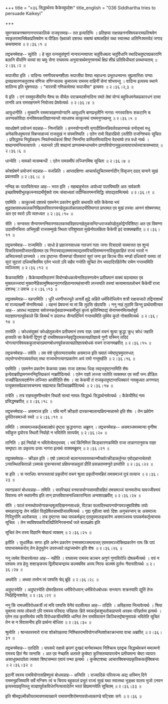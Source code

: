 +++
title = "०३६ सिद्धार्थस्य कैकेय्युपदेशः"
title_english = "036 Siddhartha tries to persuade Kaikeyi"

+++


सुमन्त्रवचनश्रवणानन्तरकालिकं राजवृत्तमाह-- तत इत्यादिभिः । प्रतिज्ञया
राक्षसहननविषयकरामप्रतिश्रवेण स्वकृतरामाभिषेकप्रतिश्रवेण च पीडितः
ऐक्ष्वाको दशरथः सबाष्पं बाष्पसहितं यथा स्यात्तथा अतिनिःश्वस्येदं जगाद
कथयामास  ॥  २।३६।१  ॥   

  

तद्वचनमेवाह-- सूतेति । हे सूत रत्नसुसंपूर्णा नानारत्नव्याप्ता
चतुर्विधबला चतुर्विधानि रथादिचतुष्टयप्रकाराणि बलानि वीर्याणि यस्यां सा
चमूः सेना राघवस्य अनुयात्रार्थमनुगमनार्थं क्षिप्रं शीघ्रं प्रतिविधीयतां
प्रस्थाप्यताम्  ॥  २।३६।२  ॥   

  

रूपाजीवा इति । वादिन्यः रमणीयवचनशीलाः रूपाजीवा वेश्याः महाधनाः
प्रभूतधनवन्तः सुप्रसारिताः पण्याः द्रव्यप्रसारणचतुराश्च वणिजः वणिग्जातयः
कुमारस्य रामस्य वाहिनीं सेनां शोभयन्तु । वादिन्य इत्यस्य स्थाने शालिन्य
इति भूषणपाठः । "वारस्त्री गणिकावेश्या रूपाजीवा" इत्यमरः  ॥  २।३६।२,३  ॥   

  

ये इति । एनं राममुपजीवन्ति यैश्च सः वीर्यतः पराक्रमदर्शनादिना रमते तेषां
योग्यं बहुविधमनेकप्रकारधनं दत्त्वा तानपि अत्र रामसहगमने नियोजय
प्रेषयेत्यर्थः  ॥  २।३६।४  ॥   

  

आयुधानीति । मुख्यानि राममात्रग्रहणयोग्यानि आयुधानि बाणप्रभृतीनि नागराः
नगरवासिनः शकटानि च अरण्यकोविदाः वनविषयकातिज्ञानवन्तो व्याधाश्च
काकुत्स्थं राममनुगच्छन्तु  ॥  २।३६।५  ॥   

  

व्याधप्रेषणे प्रयोजनं वदन्नाह-- निघ्नन्निति । हननयोग्यानपि
मृगादीन्निघ्नन्निवर्तयन्नारण्यकं वनोद्भवं मधु अनेकविधपुष्परसं
पिबन्सन्राज्यं राजसुखं न संस्मरिष्यति । एतेन रामो विहारप्रियो ऽस्तीति
राजनिश्चयः सूचितः । प्रसिद्धश्च निपूर्वकहनः निवर्तनार्थकत्वं शिष्टं
निघ्नन्ति कम्पितमित्यादिना वेदभाष्ये तत्र वधो नार्थः ।
शब्दानामनित्यत्वापत्तेः । मतान्तरे ऽपि शब्दानां प्राणसम्बन्धाभावेन
प्राणावियोगानुकूलव्यापारार्थस्यात्रासम्भवात्  ॥  २।३६।६  ॥   

  

धान्येति । मामको मत्सम्बन्धी । एतेन रामसमीपं तज्जिगमिषा सूचिता  ॥  २।३६।७
 ॥   

  

कोशप्रेषणे प्रयोजनं वदन्नाह-- यजन्निति । आप्तदक्षिणाः
आचार्याद्युचितस्वर्णादीन् विसृजन् ददत् सन्वने सुखं प्रवत्स्यति  ॥  २।३६।८
 ॥   

  

नन्विह कः पालयितेत्यत आह-- भरत इति । महाबाहुर्भरतः अयोध्यां पालयिष्यति
अतः सर्वकामैः इच्छाविषयीभूतकृत्स्नपदार्थैर्युक्तो रामः संसाध्यतां
तदीप्सितगमनसिद्धिः संपाद्यतामित्यर्थः  ॥  २।३६।९  ॥   

  

एवमिति । काकुत्स्थे दशरथे एवमनेन प्रकारेण ब्रुवति कथयति सति कैकेय्या भयं
क्षुद्रराक्षसवधफलकनिखिलपरिवारगमनहेतुकलोकापवादभीतिमागतं प्राप्तमत एव मुखं
तस्याः आननं शोषमगमत् अत एव स्वरो ऽपि व्यरुध्यत  ॥  २।३६।१०  ॥   

  

सेति । सन्त्रस्ता
सैन्यगमननिवारणफलकस्वविज्ञापनाहेतुकसन्दिग्धराजकोपहेतुकोद्वेगविशिष्टा अत
एव विषण्णा उदासीनचित्ता अभिमुखी राजसम्मुखे स्थिता परिशुष्यता
मुखेनोपलक्षिता कैकेयी इदं वाक्यमब्रवीत्  ॥  २।३६।११  ॥   

  

तद्वचनमेवाह-- राज्यमिति । साधो हे प्रव्राजनसाधक गतजनं गताः जनाः
पित्रादयो यस्मात्तत एव शून्यं पित्रादिसामग्रीजातरहितमत एव
निरास्वाद्यतममास्वाद्यतमपित्रादिसम्माननादिसुखरहितं राज्यं भरतो न
अभिपत्स्यते प्राप्स्यते । तत्र दृष्टान्तः पीतमण्डां पीतसारां सुरां जना
इव किञ्च पीतः मण्डो दधिसारो यस्याः तां सुरां सुदत्तां दधिव्यक्तिमिव एतेन
भरतो ऽपि सहैव गन्तेति सूचितं तेन भवदादिरहितेनैव रामेण गन्तव्यमिति
व्यञ्जितम्  ॥  २।३६।१२  ॥   

  

कैकय्यामिति । कैकेय्यामतिदारुणं वियोगबोधकत्वेनातिदारुणत्वेन प्रतीयमानं
वाक्यं वदत्यामत एव मुक्तलज्जायां
मुक्तानैहिकामुष्मिकानुरागरहितान्परमहंसानपि लज्जयति तस्यां सत्यामायतलोचनं
कैकेयीं राजा दशरथ्ा उवाच  ॥  २।३६।१३  ॥   

  

तद्वाक्यमेवाह-- वहन्तमिति । धुरि धरणीभारभूते अनार्ये क्षुद्रे अहिते
धर्मविरोधित्वेन शत्रौ राक्षसजाते तद्विनाशार्थं मां राज्यलक्ष्मीं
सेनामित्यर्थः । वहन्तं प्रेषयन्तं मा मां किं तुदसि खेदयसि । ननु नाहं
तुदामि किन्तु प्रार्थयामीत्यत आह-- आरब्धं मदाज्ञया
सर्वजनकर्तृकप्रारम्भकर्मीभूतं कृत्यं कृतिनिष्पाद्यं
सेनागमनमित्यर्थापूर्वं मदाज्ञापनात्पूर्वकाले किं किमर्थं न उपारुधः
सैन्यादिभिर्न गन्तव्यमिति पूर्वमेव कुतो नोक्तमित्यर्थः  ॥  २।३६।१४  ॥   

  

तस्येति । क्रोधसंयुक्तं क्रोधहेतुकत्वेन प्रतीयमानं तस्य राज्ञः उक्तं
वचनं श्रुत्वा क्रुद्धा क्रुध् क्रोधं जहाति हायपति सा कैकेयी द्विगुणं
द्वौ रामविषयकस्नेहवृद्धिरामसत्यप्रतिज्ञत्वे गुणौ यस्मिन् तदिदं
भोगत्यागविषयककुलाचारप्रमाणबोधनपूर्वकसत्यप्रतिज्ञत्वबोधकं वचनं
राजानमब्रवीत्  ॥  २।३६।१५  ॥   

  

तद्वचनमेवाह-- तवेति । तव वंशे पूर्वपरम्परायामेव असमञ्ज इति ख्यातं
ज्येष्ठपुत्रमुपारुधत् तद्भोग्यभोगान्न्यवर्तयत् तथा राज्यभोगत्यागप्रकारेण
अयं रामो गन्तुमर्हति  ॥  २।३६।१६  ॥   

  

एवमिति । एवमनेन प्रकारेण केकय्या उक्तः राजा दशरथः धिक्
त्वद्दत्तदृष्टान्तमिति शेषः इत्येवाब्रवीद्रामगमननिवृत्तिप्रकारं
नाब्रवीदित्यर्थः । एतेन राज्ञो लज्जा जातेति व्यक्तमत एव सर्वो जनः
व्रीडितः राजव्रीडितत्वदर्शनेन लज्जित आसीदिति शेषः । सा केकयी तं
राजकृतदृष्टान्तधिक्कारं नावबुध्यत अगणयत् पत्युक्तसर्वप्रकारवचनस्य
सह्यत्वान्न किञ्चिदब्रवीदित्यर्थः  ॥  २।३६।१७  ॥   

  

तत्रेति । तत्र राज्ञस्तूष्णीम्भावेन स्थितौ सत्यां नामतः सिद्धार्थः
सिद्धार्थनामेत्यर्थः । कैकेयीमिदं नाम प्रसिद्धमब्रवीत्  ॥  २।३६।१८  ॥   

  

तद्वचनमेवाह-- असमञ्ज इति । पथि मार्गे क्रीडतो
दारकान्बालान्प्रक्षिपन्सन्नास्ते इति शेषः । तेन प्रक्षेपेण
दुर्मतिरसमञ्जो रमते  ॥  २।३६।१९  ॥   

  

तमिति । तमसमञ्जकर्तृकबालक्षेपं दृष्ट्वा क्रुद्धनागराः अब्रुवन् ।
तद्वचनमेवाह-- असमञ्जमस्मान्वा वृणीष्व स्वीकुरु द्वयोरत्र स्थितौ निर्वाहो
न भवितेति तात्पर्यम्  ॥  २।३६।२०  ॥   

  

तानिति । इदं निर्वाहो न भवितेत्येतद्भयम् । भयं किंनिमित्तं किङ्कारणकमिति
राजा तान्नागरानुवाच राज्ञा सम्पृष्टाः ताः प्रकृतयः प्रजाः नागरा इत्यर्थः
वाक्यमब्रुवन्  ॥  २।३६।२१  ॥   

  

तद्वाक्यमेवाह-- क्रीडत इति । एषो ऽसमञ्जो
बालानल्पवयस्कान्मौर्ख्यात्क्रीडाकर्तृ़नत एवोद्भ्रान्तचेतसो
ऽनवस्थितचित्तान्नो ऽस्माकं पुत्रान्सरय्वां प्रक्षिपन्सन्नतुलां प्रीतिं
प्रसन्नतामश्नुते प्राप्तोति  ॥  २।३६।२२  ॥   

  

स इति । स नराधिपः सगरस्तासां प्रकृतीनां वचनं श्रुत्वा प्रकृतीनामहितं
तमसमञ्जं पुत्रं तत्याज  ॥  २।३६।२३  ॥   

  

त्यागप्रकारं बोधयन्नाह-- तमिति । सपरिच्छदं वनवासयोग्यसामग्रीसहितं
तमसमञ्जं यानमारोप्य यावज्जीवमयं विवास्यः वने स्थापनीय इति तान्
प्राप्तविवासनाधिकारान्पिता अन्वशादब्रवीत्  ॥  २।३६।२४  ॥   

  

सेति । फालं वनस्थोपभोग्यकन्दमूलादिखननसाधकं, पिटका
फलादिस्थापनयोग्यमञ्जूषाविशेषः तयोः समाहारद्वन्द्वः तेन सहितं
पितृप्रेषितसामग्रीजातमित्यर्थः । गृह्य गृहीत्वा सर्वाः दिशः अनुचरन्सन्
सः असमञ्जः गिरिदुर्गाणि अलोकयत् । तत्र दृष्टान्तः यथा पापकर्मकृत्
एतदुपमालङ्कारेण असमञ्जस्य पापकर्मकर्तृत्वाभावः सूचितः । तेन
स्वविषयकपित्रतिप्रीतिनिरसनार्थं जले बालप्रक्षेप इति  

सूचितं तेन तस्य विज्ञानि श्रेष्ठत्वं व्यक्तम्  ॥  २।३६।२५  ॥   

  

इतीति । सुधार्मिकः सगरः इति अनेन प्रकारेण एनमसमञ्जमत्यजत्
एवमसमञ्जोक्तिप्रकारेण रामः किं पापं पापाभासमकरोत् तेन हेतुभूतेन
उपरुध्यते तद्राज्यभोग इति शेषः  ॥  २।३६।२६  ॥   

  

ननु त्वमेव विचारयेत्यत आह-- नहीति । राघवस्य रामस्य कञ्चन अगुणं
गुणाविरोधि दोषकर्मेत्यर्थः । वयं न पश्यामः तत्र हेतुः शशाङ्कस्य
द्वितीयाचन्द्रस्य कल्मषमिव अस्य निरयः कल्मषं दुर्लभः नैवास्तीत्यर्थः  ॥ 
२।३६।२७ ॥   

  

अथवेति । अथवा तत्त्वेन त्वं पश्यसि चेद् ब्रूहि  ॥  २।३६।२८  ॥   

  

अदुष्टस्येति । अदुष्टस्येति दोषरहितस्य धर्मविरोधवान् धर्मविरोधबोधकः
सन्त्यागः शक्रस्यापि द्युतिं तेजः निर्दहेद्विनाशयेत्  ॥  २।३६।२९  ॥   

  

ननु किं रामधर्मविरोधकर्त्री त्वं मयि पश्यसि येनैवं वदसीत्यत आह-- तदिति ।
अविहतया नित्ययेत्यर्थः । श्रिया युक्तया त्वया लोकतो ऽपि रामस्य परिवादः
परिहासः हिते स्वकर्तृकशुभलोकप्राप्तये अरक्ष्यः परिहर्तव्य इत्यर्थः ।
एतेन तन्न कृतमित्येव त्वयि विरोधकर्त्रीत्वमिति ध्वनितं तेन रामविवासनं
किञ्चित्तद्दोषानुमापकं भवितेति सूचितं तेन स न विवासनीय इति प्रार्थना
बोधिता  ॥  २।३६।३०  ॥   

  

श्रुत्वेति । श्रान्ततरस्वरो राजा शोकोपहतया
निश्चितरामवियोगजनितशोकाक्रान्तया वाचा अब्रवीत्  ॥  २।३६।३१  ॥   

  

तद्वचनमेवाह-- एतदिति । पापरूपे राक्षसे कृपणं दुःखदं मार्गमास्थाय
निश्चित्य एतद्वचः सिद्धार्थवचनं ममात्मनो रामस्य हितं नैव जानासि । अत एव
नेच्छसि अतस्ते कुचेष्टा कुत्सितव्यापारत्वेन प्रतीयमाना चेष्टा व्यापारः
असाधुपथादपेता त्यक्ता शिष्टसम्मत एवायं पन्था इत्यर्थः । कुचेष्टाशब्दः
आचारक्विबन्तप्रकृतिककर्तृक्विबन्तः  ॥  २।३६।३२  ॥   

  

इदानीं स्वस्य रामवियोगासहिष्णुत्वं बोधयन्नाह-- अन्विति । राज्यादिकं
परित्यज्य अद्य अस्मिन् दिने राममनुव्रजिष्यामि सर्वे मन्त्रिणः त्वं च
चिराय बहुकालं प्रभूतं राज्यं सुखं यथा स्यात्तथा भुङ्क्ष्व पालय भुजो ऽनवन
इत्यस्याप्रवृत्तिस्तु सञ्ज्ञापूर्वकविधेरनित्यत्वादेतेन भरतं
क्षिप्रमानयेति सूचितम्  ॥  २।३६।३३  ॥   

  

इति श्रीमद्वाल्मीकीयरामायणव्याख्याने रामायणशिरोमणावयोध्याकाण्डे
षट्त्रिशः सर्गः  ॥  २।३६  ॥   

  

  


